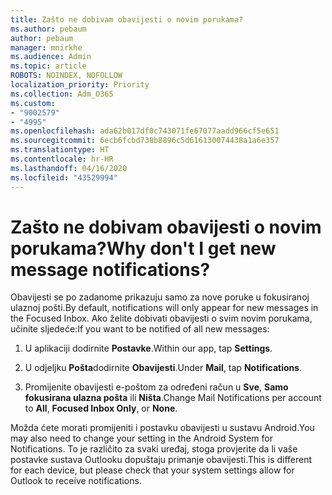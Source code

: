 ```yaml
---
title: Zašto ne dobivam obavijesti o novim porukama?
ms.author: pebaum
author: pebaum
manager: mnirkhe
ms.audience: Admin
ms.topic: article
ROBOTS: NOINDEX, NOFOLLOW
localization_priority: Priority
ms.collection: Adm_O365
ms.custom:
- "9002579"
- "4995"
ms.openlocfilehash: ada62b017df0c743071fe67077aadd966cf5e651
ms.sourcegitcommit: 6ecb6fcbd738b8896c5d616130074438a1a6e357
ms.translationtype: HT
ms.contentlocale: hr-HR
ms.lasthandoff: 04/16/2020
ms.locfileid: "43529994"
---
```

# <a name="why-dont-i-get-new-message-notifications"></a><span data-ttu-id="4055d-102">Zašto ne dobivam obavijesti o novim porukama?</span><span class="sxs-lookup"><span data-stu-id="4055d-102">Why don't I get new message notifications?</span></span>

<span data-ttu-id="4055d-103">Obavijesti se po zadanome prikazuju samo za nove poruke u fokusiranoj ulaznoj pošti.</span><span class="sxs-lookup"><span data-stu-id="4055d-103">By default, notifications will only appear for new messages in the Focused Inbox.</span></span> <span data-ttu-id="4055d-104">Ako želite dobivati obavijesti o svim novim porukama, učinite sljedeće:</span><span class="sxs-lookup"><span data-stu-id="4055d-104">If you want to be notified of all new messages:</span></span>

1. <span data-ttu-id="4055d-105">U aplikaciji dodirnite **Postavke**.</span><span class="sxs-lookup"><span data-stu-id="4055d-105">Within our app, tap **Settings**.</span></span>

2. <span data-ttu-id="4055d-106">U odjeljku **Pošta**dodirnite **Obavijesti**.</span><span class="sxs-lookup"><span data-stu-id="4055d-106">Under **Mail**, tap **Notifications**.</span></span>

3. <span data-ttu-id="4055d-107">Promijenite obavijesti e-poštom za određeni račun u **Sve**, **Samo fokusirana ulazna pošta** ili **Ništa**.</span><span class="sxs-lookup"><span data-stu-id="4055d-107">Change Mail Notifications per account to **All**, **Focused Inbox Only**, or **None**.</span></span>

<span data-ttu-id="4055d-108">Možda ćete morati promijeniti i postavku obavijesti u sustavu Android.</span><span class="sxs-lookup"><span data-stu-id="4055d-108">You may also need to change your setting in the Android System for Notifications.</span></span> <span data-ttu-id="4055d-109">To je različito za svaki uređaj, stoga provjerite da li vaše postavke sustava Outlooku dopuštaju primanje obavijesti.</span><span class="sxs-lookup"><span data-stu-id="4055d-109">This is different for each device, but please check that your system settings allow for Outlook to receive notifications.</span></span>
